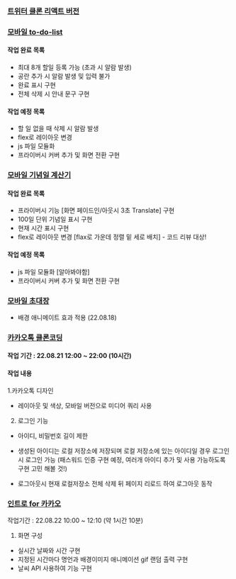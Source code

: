 ### [트위터 클론 리액트 버전](https://doitkim.github.io/react-carret-twit/#/)


### [모바일 to-do-list](https://doitkim.github.io/Function_Library/TodoList/todolist_main.html)

#### 작업 완료 목록

- 최대 8개 할일 등록 가능 (초과 시 알람 발생)
- 공란 추가 시 알람 발생 및 입력 불가
- 완료 표시 구현
- 전체 삭제 시 안내 문구 구현

#### 작업 예정 목록

- 할 일 없을 때 삭제 시 알람 발생
- flex로 레이아웃 변경
- js 파일 모듈화
- 프라이버시 커버 추가 및 화면 전환 구현

### [모바일 기념일 계산기](https://doitkim.github.io/Function_Library/DDay_Calculator/main.html)

#### 작업 완료 목록

- 프라이버시 기능 [화면 페이드인/아웃시 3초 Translate] 구현
- 100일 단위 기념일 표시 구현
- 현재 시간 표시 구현
- flex로 레이아웃 변경 [flax로 가운데 정렬 밑 세로 배치] - 코드 리뷰 대상!

#### 작업 예정 목록

- js 파일 모듈화 [알아봐야함]
- 프라이버시 커버 추가 및 화면 전환 구현

### [모바일 초대장](https://doitkim.github.io/Function_Library/invitePost/intro.html)

- 배경 애니메이트 효과 적용 (22.08.18)

### [카카오톡 클론코딩](https://doitkim.github.io/Function_Library/kakaoTralkCloneCoding/Login.html?)

#### 작업 기간 : 22.08.21 12:00 ~ 22:00 (10시간)

#### 작업 내용

1.카카오톡 디자인
  
  - 레이아웃 및 색상, 모바일 버전으로 미디어 쿼리 사용

2. 로그인 기능
  
  - 아이디, 비밀번호 길이 제한
  
  - 생성된 아이디는 로컬 저장소에 저장되며 로컬 저장소에 있는 아이디일 경우 로그인 시 로그인 가능 
    (패스워드 인증 구현 예정, 여러개 아이디 추가 및 사용 가능하도록 구현 고민 해볼 것!)
  
  - 로그아웃시 현재 로컬저장소 전체 삭제 뒤 페이지 리로드 하여 로그아웃 동작
  
### [인트로 for 카카오](https://doitkim.github.io/Function_Library/IntroForKakaoClone/intro.html)
작업기간 : 22.08.22 10:00 ~ 12:10 (약 1시간 10분)
1. 화면 구성
- 실시간 날짜와 시간 구현
- 지정된 시간마다 명언과 배경이미지 애니메이션 gif 랜덤 출력 구현
- 날씨 API 사용하여 기능 구현
